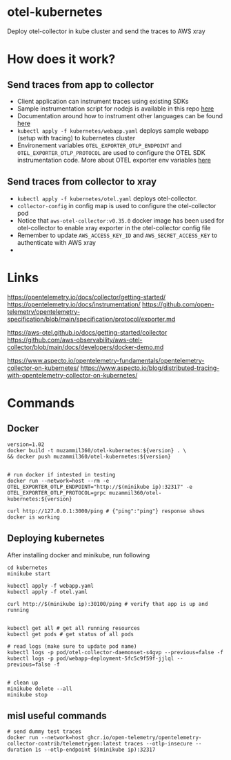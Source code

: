 # otel-kubernetes
Deploy otel-collector in kube cluster and send the traces to AWS xray 

# How does it work? 
## Send traces from app to collector
- Client application can instrument traces using existing SDKs
- Sample instrumentation script for nodejs is available in this repo [here](app/instrumentation.js)
- Documentation around how to instrument other languages can be found [here](https://opentelemetry.io/docs/instrumentation/)
- `kubectl apply -f kubernetes/webapp.yaml` deploys sample webapp (setup with tracing) to kubernetes cluster
- Environement variables `OTEL_EXPORTER_OTLP_ENDPOINT` and `OTEL_EXPORTER_OTLP_PROTOCOL` are used to configure the OTEL SDK instrumentation code. More about OTEL exporter env variables [here](https://github.com/open-telemetry/opentelemetry-specification/blob/main/specification/protocol/exporter.md) 
## Send traces from collector to xray
- `kubectl apply -f kubernetes/otel.yaml` deploys otel-collector. 
- `collector-config` in config map is used to configure the otel-collector pod
- Notice that `aws-otel-collector:v0.35.0` docker image has been used for otel-collector to enable xray exporter in the otel-collector config file
- Remember to update `AWS_ACCESS_KEY_ID` and `AWS_SECRET_ACCESS_KEY` to authenticate with AWS xray
-   

# Links
https://opentelemetry.io/docs/collector/getting-started/
https://opentelemetry.io/docs/instrumentation/
https://github.com/open-telemetry/opentelemetry-specification/blob/main/specification/protocol/exporter.md

https://aws-otel.github.io/docs/getting-started/collector
https://github.com/aws-observability/aws-otel-collector/blob/main/docs/developers/docker-demo.md


https://www.aspecto.io/opentelemetry-fundamentals/opentelemetry-collector-on-kubernetes/
https://www.aspecto.io/blog/distributed-tracing-with-opentelemetry-collector-on-kubernetes/

# Commands 
## Docker 
```
version=1.02
docker build -t muzammil360/otel-kubernetes:${version} . \
&& docker push muzammil360/otel-kubernetes:${version}


# run docker if intested in testing
docker run --network=host --rm -e OTEL_EXPORTER_OTLP_ENDPOINT="http://$(minikube ip):32317" -e OTEL_EXPORTER_OTLP_PROTOCOL=grpc muzammil360/otel-kubernetes:${version} 

curl http://127.0.0.1:3000/ping # {"ping":"ping"} response shows docker is working

```


## Deploying kubernetes
After installing docker and minikube, run following 

```
cd kubernetes
minikube start 

kubectl apply -f webapp.yaml
kubectl apply -f otel.yaml

curl http://$(minikube ip):30100/ping # verify that app is up and running


kubectl get all # get all running resources 
kubectl get pods # get status of all pods

# read logs (make sure to update pod name)
kubectl logs -p pod/otel-collector-daemonset-s4gvp --previous=false -f 
kubectl logs -p pod/webapp-deployment-5fc5c9f59f-jjlql --previous=false -f 


# clean up
minikube delete --all
minikube stop

```


## misl useful commands
```
# send dummy test traces
docker run --network=host ghcr.io/open-telemetry/opentelemetry-collector-contrib/telemetrygen:latest traces --otlp-insecure --duration 1s --otlp-endpoint $(minikube ip):32317
```
